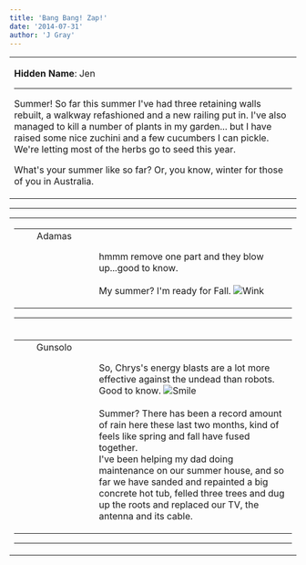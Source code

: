 ```yaml
---
title: 'Bang Bang! Zap!'
date: '2014-07-31'
author: 'J Gray'
---
```


<div>
<!-- Main content here -->
<table border="0" class="post"><tbody><tr><td>
   
   <div class="post_body">
       <p><strong>Hidden Name</strong>: Jen</p><hr><p>Summer! So far this summer I've had three retaining walls rebuilt, a walkway refashioned and a new railing put in. I've also managed to kill a number of plants in my garden... but I have raised some nice zuchini and a few cucumbers I can pickle. We're letting most of the herbs go to seed this year.</p><p>What's your summer like so far? Or, you know, winter for those of you in Australia.</p>
   </div>
   </td></tr>
   </tbody></table><hr><table style="width:100%; border:0;" class="comment_table"><tbody><tr><td width="100%"><a name=""> </a><div style="width:100%;" class="comment"><table border="0" width="100%"><tbody><tr><td align="center" valign="top" width="125">
<span class="comment_title"><center>Adamas<br></center><a name="1630">&nbsp;</a></span><br>
<center><img src="https://www.gravatar.com/avatar.php?gravatar_id=63b5da7dbecbf4a2fac891b8f15ccbc4&amp;default=http%3A%2F%2Fmysteriesofthearcana.com%2Ftemplates%2Fmain%2Fimages%2Favatar.gif&amp;size=80&amp;rating=g" border="0" alt=""></center>
</td>
<td valign="top">


<p class="comment_text"> </p><p class="comment_text"><br> hmmm remove one part and they blow up...good to know.<br><br>My summer? I'm ready for Fall. <img src="/smilies/wink1.gif" alt="Wink" border="0"><br></p>
 

</td></tr></tbody></table>
<hr></div></td></tr><tr><td width="100%"><a name=""> </a><div style="width:100%;" class="comment"><table border="0" width="100%"><tbody><tr><td align="center" valign="top" width="125">
<span class="comment_title"><center>Gunsolo<br></center><a name="1631">&nbsp;</a></span><br>
<center><img src="https://www.gravatar.com/avatar.php?gravatar_id=a94f16ab08c7abb74820e668722a5ffc&amp;default=http%3A%2F%2Fmysteriesofthearcana.com%2Ftemplates%2Fmain%2Fimages%2Favatar.gif&amp;size=80&amp;rating=g" border="0" alt=""></center>
</td>
<td valign="top">


<p class="comment_text"> </p><p class="comment_text"><br> So, Chrys's energy blasts are a lot more effective against the undead than robots. Good to know. <img src="/smilies/smile.gif" alt="Smile" border="0"><br><br>Summer? There has been a record amount of rain here these last two months, kind of feels like spring and fall have fused together.<br>I've been helping my dad doing maintenance on our summer house, and so far we have sanded and repainted a big concrete hot tub, felled three trees and dug up the roots and replaced our TV, the antenna and its cable.</p>
 

</td></tr></tbody></table>
<hr></div></td></tr></tbody></table>
<!-- End main content -->
              </div>
